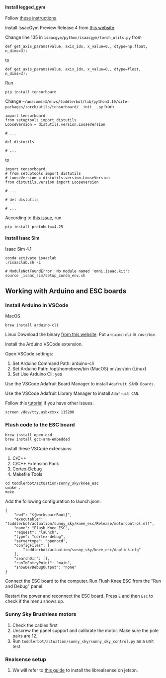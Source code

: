 #### Install legged_gym
Follow [these instructions](https://github.com/leggedrobotics/legged_gym).

Install IssacGym Preview Release 4 from [this website](https://developer.nvidia.com/isaac-gym).

Change line 135 in `isaacgym/python/isaacgym/torch_utils.py` from 
```
def get_axis_params(value, axis_idx, x_value=0., dtype=np.float, n_dims=3):
```
to
```
def get_axis_params(value, axis_idx, x_value=0., dtype=float, n_dims=3):
```

Run
```
pip install tensorboard
```

Change `~/anaconda3/envs/toddlerbot/lib/python3.10/site-packages/torch/utils/tensorboard/__init__.py` from
```
import tensorboard
from setuptools import distutils
LooseVersion = distutils.version.LooseVersion

# ...

del distutils

# ...
```
to
```
import tensorboard
# from setuptools import distutils
# LooseVersion = distutils.version.LooseVersion
from distutils.version import LooseVersion

# ...

# del distutils

# ... 
```

According to [this issue](https://github.com/tensorflow/tensorboard/issues/6808), run
```
pip install protobuf==4.25
```


#### Install Isaac Sim
Isaac Sim 4.1

```
conda activate isaaclab
./isaaclab.sh -i

# ModuleNotFoundError: No module named 'omni.isaac.kit':
source _isaac_sim/setup_conda_env.sh
```



## Working with Arduino and ESC boards

### Install Arduino in VSCode

MacOS
```
brew install arduino-cli
```

Linux
Download the binary [from this website](https://arduino.github.io/arduino-cli/0.35/installation/#latest-release). Put `arduino-cli` in `/usr/bin`.

Install the Arduino VSCode extension.

Open VSCode settings:
1. Set Arduino Command Path: arduino-cli
1. Set Arduino Path: /opt/homebrew/bin (MacOS) or /usr/bin (Linux)
1. Set Use Arduino Cli: yes

Use the VSCode Adafruit Board Manager to install `Adafruit SAMD Boards`.

Use the VSCode Adafruit Library Manager to install `Adafruit CAN`.

Follow this [tutorial](https://learn.adafruit.com/adafruit-feather-m4-can-express/arduino-ide-setup) if you have other issues.

```
screen /dev/tty.usbxxxxx 115200
```

### Flush code to the ESC board
```
brew install open-ocd
brew install gcc-arm-embedded
```
Install these VSCode extensions:
1. C/C++
1. C/C++ Extension Pack
1. Cortex-Debug
1. Makefile Tools

```
cd toddlerbot/actuation/sunny_sky/knee_esc
cmake .
make
```

Add the following configuration to launch.json:
```
{
    "cwd": "${workspaceRoot}",
    "executable": "toddlerbot/actuation/sunny_sky/knee_esc/Release/motorcontrol.elf",
    "name": "Flush Knee ESC",
    "request": "launch",
    "type": "cortex-debug",
    "servertype": "openocd",
    "configFiles": [
        "toddlerbot/actuation/sunny_sky/knee_esc/daplink.cfg"
    ],
    "searchDir": [],
    "runToEntryPoint": "main",
    "showDevDebugOutput": "none"
}
```
Connect the ESC board to the computer.
Run Flush Knee ESC from the "Run and Debug" panel.

Restart the power and reconnect the ESC board.
Press `E` and then `Esc` to check if the menu shows up.


### Sunny Sky Brushless motors

1. Check the cables first
1. Unscrew the panel support and calibrate the motor. Make sure the pole pairs are 12.
1. Run `toddlerbot/actuation/sunny_sky/sunny_sky_control.py` as a unit test


### Realsense setup
1. We will refer to [this guide](https://github.com/IntelRealSense/librealsense/blob/master/doc/installation_jetson.md) to install the librealsense on jetson.
